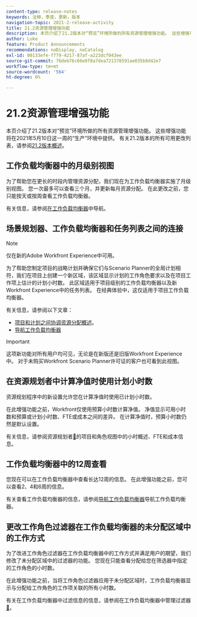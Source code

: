 ```yaml
---
content-type: release-notes
keywords: 注释，季度，更新，版本
navigation-topic: 2021-2-release-activity
title: 21.2资源管理增强功能
description: 本页介绍了21.2版本对“预览”环境所做的所有资源管理增强功能。 这些增强功能将在2021年5月10日这一周的“生产”环境中提供。 有关21.2版本中可用的所有更改列表，请参阅21.2版本概述。
author: Luke
feature: Product Announcements
recommendations: noDisplay, noCatalog
exl-id: 00133efe-f779-4217-87af-a223dcf043ee
source-git-commit: 76deb76c66e8f8a7dea721378591ae035b8d42e7
workflow-type: tm+mt
source-wordcount: '564'
ht-degree: 0%

---
```


# 21.2资源管理增强功能

本页介绍了21.2版本对“预览”环境所做的所有资源管理增强功能。 这些增强功能将在2021年5月10日这一周的“生产”环境中提供。 有关21.2版本的所有可用更改列表，请参阅[21.2版本概述](../../../product-announcements/product-releases/21.2-release-activity/21-2-release-overview.md)。

## 工作负载均衡器中的月级别视图

为了帮助您在更长的时段内管理资源分配，我们现在为工作负载均衡器实施了月级别视图。 您一次最多可以查看三个月，并更新每月资源分配。 在此更改之前，您只能按天或按周查看工作负载均衡器。

有关信息，请参阅[在工作负载均衡器](../../../resource-mgmt/workload-balancer/navigate-the-workload-balancer.md)中导航。

## 场景规划器、工作负载均衡器和任务列表之间的连接

>[!NOTE]
>
>仅在新的Adobe Workfront Experience中可用。

为了帮助您制定项目的战略计划并确保它们与Scenario Planner的全局计划相符，我们在项目上创建一个新区域，该区域显示计划的工作角色要求以及在项目工作项上估计的计划小时数。 此区域适用于项目级别的工作负载均衡器以及新Workfront Experience中的任务列表。 在经典体验中，这仅适用于项目工作负载均衡器。

有关信息，请参阅以下文章：

* [项目和计划之间协调资源分配概述](../../../scenario-planner/overview-reconcile-allocations-between-projects-initiatives.md)。
* [导航工作负载均衡器](../../../resource-mgmt/workload-balancer/navigate-the-workload-balancer.md)

>[!IMPORTANT]
>
>这项新功能对所有用户均可见，无论是在新版还是旧版Workfront Experience中。 对于未购买Workfront Scenario Planner许可证的客户也可看到此视图。

## 在资源规划者中计算净值时使用计划小时数

资源规划程序中的新设置允许您在计算净值时使用已计划小时数。

在此增强功能之前，Workfront仅使用预算小时数计算净值。 净值显示可用小时数和预算或计划小时数、FTE或成本之间的差异。 在计算净值时，预算小时数仍然是默认设置。

有关信息，请参阅资源规划者[&#128279;](../../../resource-mgmt/resource-planning/overview-of-planner-hour-fte-cost-information-in-role-project-views.md)的项目和角色视图中的小时概述、FTE和成本信息。

## 工作负载均衡器中的12周查看

您现在可以在工作负载均衡器中查看长达12周的信息。 在此增强功能之前，您可以查看2、4和6周的信息。

有关查看工作负载均衡器的信息，请参阅[导航工作负载均衡器](../../../resource-mgmt/workload-balancer/navigate-the-workload-balancer.md)导航工作负载均衡器。

## 更改工作角色过滤器在工作负载均衡器的未分配区域中的工作方式

为了改进工作角色过滤器在工作负载均衡器中的工作方式并满足用户的期望，我们修改了未分配区域中的过滤器的功能。 您现在只能查看分配给您在筛选器中指定的工作角色的小时数。

在此增强功能之前，当将工作角色过滤器应用于未分配区域时，工作负载均衡器显示与分配给工作角色的工作项关联的所有小时数。

有关在工作负载均衡器中过滤信息的信息，请参阅在工作负载均衡器中管理过滤器[&#128279;](../../../resource-mgmt/workload-balancer/filter-information-workload-balancer.md)。
